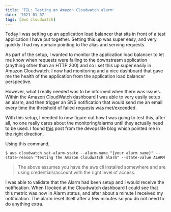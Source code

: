 ```yaml
---
title: 'TIL: Testing an Amazon Cloudwatch alarm'
date: '2021-01-07'
tags: [aws cloudwatch]
---
```

Today I was setting up an application load balancer that sits in front of a test application I have put together. Setting this up was super easy, and very quickly I had my domain pointing to the alias and serving requests.

As part of the setup, I wanted to monitor the application load balancer to let me know when requests were failing to the downstream application (anything other than an HTTP 200) and so I set this up super easily in Amazon Cloudwatch. I now had monitoring and a nice dashboard that gave me the health of the application from the application load balancer perspective.

However, what I really needed was to be informed when there was issues. Within the Amazon CloudWatch dashboard I was able to very easily setup an alarm, and then trigger an SNS notification that would send me an email every time the threshold of failed requests was met/exceeded.

With this setup, I needed to now figure out how I was going to test this, after all, no one really cares about the monitoring/alarms until they actually need to be used. I found [this](https://devopslife.io/testing-cloudwatch-alarm-using-aws-cli/) post from the devopslife blog which pointed me in the right direction.

Using this command,

```
$ aws cloudwatch set-alarm-state --alarm-name "{your alarm name}" --state-reason "Testing the Amazon Cloudwatch alarm" --state-value ALARM
```

>The above assumes you have the aws cli installed somewhere and are using credentials/account with the right level of access.

I was able to validate that the Alarm had been setup and I would receive the notification. When I looked at the Cloudwatch dashboard I could see that this metric was now in Alarm status, and after about a minute I received my notification. The alarm reset itself after a few minutes so you do not need to do anything extra.










